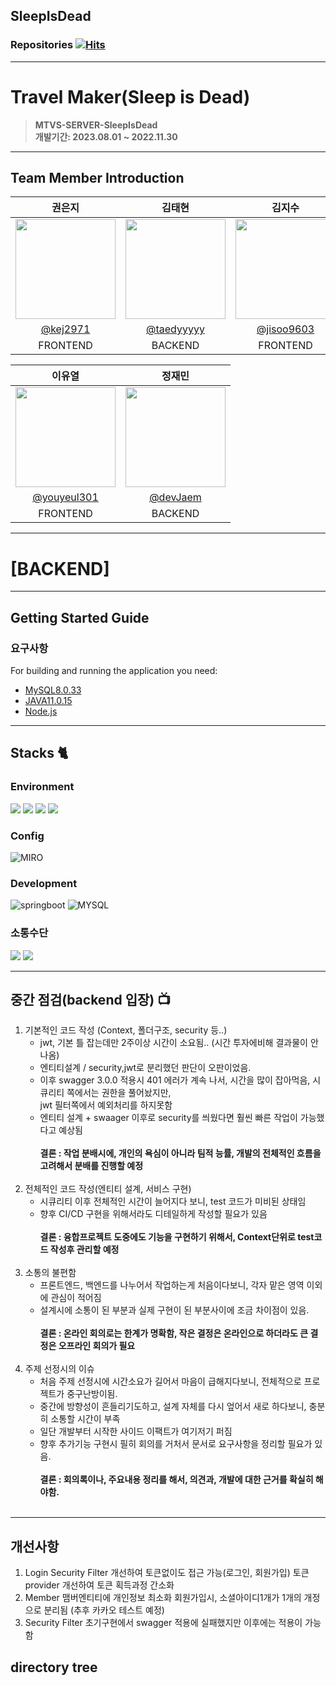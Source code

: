 ## SleepIsDead

### Repositories  [![Hits](https://hits.seeyoufarm.com/api/count/incr/badge.svg?url=https%3A%2F%2Fgithub.com%2FSleepIsDead%2F.github&count_bg=%2379C83D&title_bg=%23555555&icon=&icon_color=%23E7E7E7&title=hits&edge_flat=false)](https://hits.seeyoufarm.com)

---
#  Travel Maker(Sleep is Dead)
> **MTVS-SERVER-SleepIsDead** <br/> **개발기간: 2023.08.01 ~ 2022.11.30**

---
## Team Member Introduction
| 권은지                                                                               |김태현| 김지수                                                                               |
|-----------------------------------------------------------------------------------|-------------------------------------------------|-----------------------------------------------------------------------------------|
| <img width="160px" src="https://avatars.githubusercontent.com/u/139085498?v=4" /> |<img width="160px" src="https://avatars.githubusercontent.com/u/136583226?v=4" />| <img width="160px" src="https://avatars.githubusercontent.com/u/122511847?v=4" /> |
| <center>[@kej2971](https://github.com/kej2971)                                    | <center>[@taedyyyyy](https://github.com/taedyyyyy)| <center>[@jisoo9603](https://github.com/jisoo9603)|
| <center>FRONTEND                                                                  |<center>BACKEND|<center>FRONTEND|

| 이유열                                                                              |정재민|
|----------------------------------------------------------------------------------|-------------------------------------------------|
| <img width="160px" src="https://avatars.githubusercontent.com/u/84696773?v=4" /> |<img width="160px" src="https://avatars.githubusercontent.com/u/125876896?v=4" />|
| <center>[@youyeul301](https://github.com/youyeul301)                             |<center>[@devJaem](https://github.com/devJaem)|
|<center>FRONTEND|<center>BACKEND|
---
# [BACKEND]
--- 
## Getting Started Guide
### 요구사항
For building and running the application you need:

- [MySQL8.0.33](https://dev.mysql.com/downloads/mysql/)
- [JAVA11.0.15](https://github.com/ojdkbuild/ojdkbuild)
- [Node.js](https://nodejs.org/ko)

---

## Stacks 🐈

### Environment
<img src="https://img.shields.io/badge/Intelii J-000000?style=for-the-badge&logo=intellijidea&logoColor=white">
<img src="https://img.shields.io/badge/GitHub-000000?style=for-the-badge&logo=github&logoColor=white">
<img src="https://img.shields.io/badge/visualstudiocode-007ACC?style=for-the-badge&logo=visualstudiocode&logoColor=white">
<img src="https://img.shields.io/badge/git-F05032?style=for-the-badge&logo=git&logoColor=white">

### Config
![MIRO](https://img.shields.io/badge/miro-050038?style=for-the-badge&logo=miro&logoColor=white)

### Development
![springboot](https://img.shields.io/badge/springboot-6DB33F?style=for-the-badge&logo=springboot&logoColor=white)
![MYSQL](https://img.shields.io/badge/mysql-4479A1?style=for-the-badge&logo=mysql&logoColor=white)


### 소통수단
<img src="https://img.shields.io/badge/discord-5865F2?style=for-the-badge&logo=discord&logoColor=white">
<img src="https://img.shields.io/badge/kakaotalk-FFCD00?style=for-the-badge&logo=kakaotalk&logoColor=white">

---
## 중간 점검(backend 입장) 📺
1. 기본적인 코드 작성 (Context, 폴더구조, security 등..)
   - jwt, 기본 틀 잡는데만 2주이상 시간이 소요됨.. (시간 투자에비해 결과물이 안나옴)
   - 엔티티설계 / security,jwt로 분리했던 판단이 오판이었음.
   - 이후 swagger 3.0.0 적용시 401 에러가 계속 나서, 시간을 많이 잡아먹음, 시큐리티 쪽에서는 권한을 풀어놨지만,<br> jwt 필터쪽에서 예외처리를 하지못함
   - 엔티티 설계 + swaager 이후로 security를 씌웠다면 훨씬 빠른 작업이 가능했다고 예상됨<br><br>
     **결론 : 작업 분배시에, 개인의 욕심이 아니라 팀적 능률, 개발의 전체적인 흐름을 고려해서 분배를 진행할 예정**
     <br><br>
2. 전체적인 코드 작성(엔티티 설계, 서비스 구현)
   - 시큐리티 이후 전체적인 시간이 늘어지다 보니, test 코드가 미비된 상태임
   - 향후 CI/CD 구현을 위해서라도 디테일하게 작성할 필요가 있음<br><br>
     **결론 : 융합프로젝트 도중에도 기능을 구현하기 위해서, Context단위로 test코드 작성후 관리할 예정**
     <br><br>
3. 소통의 불편함
   - 프론트엔드, 백엔드를 나누어서 작업하는게 처음이다보니, 각자 맡은 영역 이외에 관심이 적어짐
   - 설계시에 소통이 된 부분과 실제 구현이 된 부분사이에 조금 차이점이 있음. <br><br>
     **결론 : 온라인 회의로는 한계가 명확함, 작은 결정은 온라인으로 하더라도 큰 결정은 오프라인 회의가 필요**
     <br><br>
4. 주제 선정시의 이슈
   - 처음 주제 선정시에 시간소요가 길어서 마음이 급해지다보니, 전체적으로 프로젝트가 중구난방이됨.
   - 중간에 방향성이 흔들리기도하고, 설계 자체를 다시 엎어서 새로 하다보니, 충분히 소통할 시간이 부족<br>
   - 일단 개발부터 시작한 사이드 이팩트가 여기저기 퍼짐
   - 향후 추가기능 구현시 필히 회의를 거처서 문서로 요구사항을 정리할 필요가 있음.<br><br>
     **결론 : 회의록이나, 주요내용 정리를 해서, 의견과, 개발에 대한 근거를 확실히 해야함.**
     <br><br>
---
## 개선사항
1. Login
   Security Filter 개선하여 토큰없이도 접근 가능(로그인, 회원가입)
   토큰 provider 개선하여 토큰 획득과정 간소화
2. Member
   맴버엔티티에 개인정보 최소화
   회원가입시, 소셜아이디1개가 1개의 개정으로 분리됨 (추후 카카오 테스트 예정)
3. Security Filter
   초기구현에서 swagger 적용에 실패했지만 이후에는 적용이 가능함


## directory tree
```bash

           
```
 

